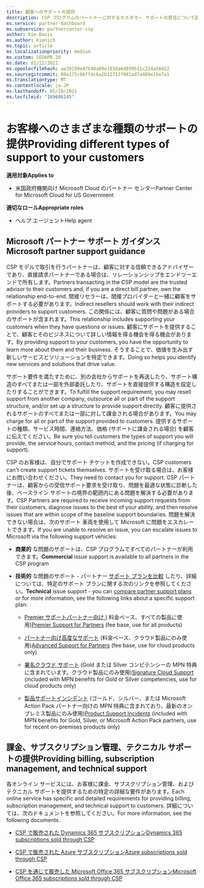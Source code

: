 ```yaml
---
title: 顧客へのサポートの提供
description: CSP プログラムのパートナーに対するカスタマー サポートの責任について説明します。 課金、サブスクリプション管理、技術的な問題のサポートについて説明します。
ms.service: partner-dashboard
ms.subservice: partnercenter-csp
author: Kim-Davis
ms.author: kimnich
ms.topic: article
ms.localizationpriority: medium
ms.custom: SEOAPR.20
ms.date: 01/22/2021
ms.openlocfilehash: ae39190e47b48a69e103da6d899b11c224a56d22
ms.sourcegitcommit: 08a175c06ff4c6a2b12713f081adfa489e16e7a1
ms.translationtype: MT
ms.contentlocale: ja-JP
ms.lasthandoff: 05/10/2021
ms.locfileid: "109686145"
---
```

# <a name="providing-different-types-of-support-to-your-customers"></a><span data-ttu-id="48486-104">お客様へのさまざまな種類のサポートの提供</span><span class="sxs-lookup"><span data-stu-id="48486-104">Providing different types of support to your customers</span></span>

<span data-ttu-id="48486-105">**適用対象**</span><span class="sxs-lookup"><span data-stu-id="48486-105">**Applies to**</span></span>

- <span data-ttu-id="48486-106">米国政府機関向け Microsoft Cloud のパートナー センター</span><span class="sxs-lookup"><span data-stu-id="48486-106">Partner Center for Microsoft Cloud for US Government</span></span>

<span data-ttu-id="48486-107">**適切なロール**</span><span class="sxs-lookup"><span data-stu-id="48486-107">**Appropriate roles**</span></span>

- <span data-ttu-id="48486-108">ヘルプ エージェント</span><span class="sxs-lookup"><span data-stu-id="48486-108">Help agent</span></span>

## <a name="microsoft-partner-support-guidance"></a><span data-ttu-id="48486-109">Microsoft パートナー サポート ガイダンス</span><span class="sxs-lookup"><span data-stu-id="48486-109">Microsoft partner support guidance</span></span>

<span data-ttu-id="48486-110">CSP モデルで取引を行うパートナーは、顧客に対する信頼できるアドバイザーであり、直接請求パートナーである場合は、リレーションシップをエンドツーエンドで所有します。</span><span class="sxs-lookup"><span data-stu-id="48486-110">Partners transacting in the CSP model are the trusted advisor to their customers and, if you are a direct bill partner, own the relationship end-to-end.</span></span> <span data-ttu-id="48486-111">間接リセラーは、間接プロバイダーと一緒に顧客をサポートする必要があります。</span><span class="sxs-lookup"><span data-stu-id="48486-111">Indirect resellers should work with their indirect providers to support customers.</span></span> <span data-ttu-id="48486-112">この関係には、顧客に質問や問題がある場合のサポートが含まれます。</span><span class="sxs-lookup"><span data-stu-id="48486-112">This relationship includes supporting your customers when they have questions or issues.</span></span> <span data-ttu-id="48486-113">顧客にサポートを提供することで、顧客とそのビジネスについて詳しい情報を得る機会を得る機会があります。</span><span class="sxs-lookup"><span data-stu-id="48486-113">By providing support to your customers, you have the opportunity to learn more about them and their business.</span></span> <span data-ttu-id="48486-114">そうすることで、価値を生み出す新しいサービスとソリューションを特定できます。</span><span class="sxs-lookup"><span data-stu-id="48486-114">Doing so helps you identify new services and solutions that drive value.</span></span>

<span data-ttu-id="48486-115">サポート要件を満たすために、別の会社からサポートを再送したり、サポート構造のすべてまたは一部を外部委託したり、サポートを直接提供する構造を設定したりすることができます。</span><span class="sxs-lookup"><span data-stu-id="48486-115">To fulfill the support requirement, you may resell support from another company, outsource all or part of the support structure, and/or set up a structure to provide support directly.</span></span> <span data-ttu-id="48486-116">顧客に提供されるサポートのすべてまたは一部に対して課金される場合があります。</span><span class="sxs-lookup"><span data-stu-id="48486-116">You may charge for all or part of the support provided to customers.</span></span> <span data-ttu-id="48486-117">提供するサポートの種類、サービス時間、連絡方法、価格 (サポートに課金される場合) を顧客に伝えてください。</span><span class="sxs-lookup"><span data-stu-id="48486-117">Be sure you tell customers the types of support you will provide, the service hours, contact method, and the pricing (if charging for support).</span></span>

<span data-ttu-id="48486-118">CSP のお客様は、自分でサポート チケットを作成できない。</span><span class="sxs-lookup"><span data-stu-id="48486-118">CSP customers can't create support tickets themselves.</span></span> <span data-ttu-id="48486-119">サポートを受け取る場合は、お客様にお問い合わせください。</span><span class="sxs-lookup"><span data-stu-id="48486-119">They need to contact you for support.</span></span> <span data-ttu-id="48486-120">CSP パートナーは、顧客からの受信サポート要求を受け取り、問題を最適な状態に診断した後、ベースライン サポートの境界の範囲内にある問題を解決する必要があります。</span><span class="sxs-lookup"><span data-stu-id="48486-120">CSP Partners are required to receive incoming support requests from their customers, diagnose issues to the best of your ability, and then resolve issues that are within scope of the baseline support boundaries.</span></span> <span data-ttu-id="48486-121">問題を解決できない場合は、次のサポート 車両を使用して Microsoft に問題をエスカレートできます。</span><span class="sxs-lookup"><span data-stu-id="48486-121">If you are unable to resolve an issue, you can escalate issues to Microsoft via the following support vehicles:</span></span>

- <span data-ttu-id="48486-122">**商業的** な問題のサポートは、CSP プログラムですべてのパートナーが利用できます。</span><span class="sxs-lookup"><span data-stu-id="48486-122">**Commercial** issue support is available to all partners in the CSP program</span></span>

- <span data-ttu-id="48486-123">**技術的** な問題のサポート - パートナー [サポート プランを比較](https://partner.microsoft.com/support/partnersupport) したり、詳細については、特定のサポート プランに関する次のリンクを参照してください。</span><span class="sxs-lookup"><span data-stu-id="48486-123">**Technical** issue support - you can [compare partner support plans](https://partner.microsoft.com/support/partnersupport) or for more information, see the following links  about a specific support plan:</span></span>

  - <span data-ttu-id="48486-124">[Premier サポートパートナー向け (](https://partner.microsoft.com/support/microsoft-services-premier-support) 料金ベース、すべての製品に使用)</span><span class="sxs-lookup"><span data-stu-id="48486-124">[Premier Support for Partners](https://partner.microsoft.com/support/microsoft-services-premier-support) (fee base, use for all products)</span></span>

  - <span data-ttu-id="48486-125">[パートナー向け高度なサポート](https://partner.microsoft.com/support/advanced-cloud-support) (料金ベース、クラウド製品にのみ使用)</span><span class="sxs-lookup"><span data-stu-id="48486-125">[Advanced Support for Partners](https://partner.microsoft.com/support/advanced-cloud-support) (fee base, use for cloud products only)</span></span>

  - <span data-ttu-id="48486-126">[署名クラウド サポート](manage-your-partner-network-benefits.md) (Gold または Silver コンピテンシーの MPN 特典に含まれています。クラウド製品にのみ使用)</span><span class="sxs-lookup"><span data-stu-id="48486-126">[Signature Cloud Support](manage-your-partner-network-benefits.md) (included with MPN benefits for Gold or Silver competencies, use for cloud products only)</span></span>

  - <span data-ttu-id="48486-127">[製品サポートインシデント](manage-your-partner-network-benefits.md) (ゴールド、シルバー、または Microsoft Action Pack パートナー向けの MPN 特典に含まれており、最新のオンプレミス製品にのみ使用)</span><span class="sxs-lookup"><span data-stu-id="48486-127">[Product Support Incidents](manage-your-partner-network-benefits.md) (included with MPN benefits for Gold, Silver, or Microsoft Action Pack partners, use for recent on-premises products only)</span></span>

## <a name="providing-billing-subscription-management-and-technical-support"></a><span data-ttu-id="48486-128">課金、サブスクリプション管理、テクニカル サポートの提供</span><span class="sxs-lookup"><span data-stu-id="48486-128">Providing billing, subscription management, and technical support</span></span> 

<span data-ttu-id="48486-129">各オンライン サービスには、お客様に課金、サブスクリプション管理、およびテクニカル サポートを提供するための特定の詳細な要件があります。</span><span class="sxs-lookup"><span data-stu-id="48486-129">Each online service has specific and detailed requirements for providing billing, subscription management, and technical support to customers.</span></span> <span data-ttu-id="48486-130">詳細については、次のドキュメントを参照してください。</span><span class="sxs-lookup"><span data-stu-id="48486-130">For more information, see the following documents.</span></span>

- [<span data-ttu-id="48486-131">CSP で販売された Dynamics 365 サブスクリプション</span><span class="sxs-lookup"><span data-stu-id="48486-131">Dynamics 365 subscriptions sold through CSP</span></span>](https://www.microsoftpartnercommunity.com/t5/CSP/Microsoft-Partner-Support-Guidance/m-p/5262#M30)

- [<span data-ttu-id="48486-132">CSP で販売された Azure サブスクリプション</span><span class="sxs-lookup"><span data-stu-id="48486-132">Azure subscriptions sold through CSP</span></span>](https://www.microsoftpartnercommunity.com/t5/CSP/Microsoft-Partner-Support-Guidance/m-p/5263#M31)

- [<span data-ttu-id="48486-133">CSP を通じて販売した Microsoft Office 365 サブスクリプション</span><span class="sxs-lookup"><span data-stu-id="48486-133">Microsoft Office 365 subscriptions sold through CSP</span></span>](https://www.microsoftpartnercommunity.com/t5/CSP/Microsoft-Partner-Support-Guidance/m-p/5264#M32)
